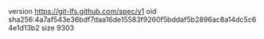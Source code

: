 version https://git-lfs.github.com/spec/v1
oid sha256:4a7af543e36bdf7daa16de15583f9260f5bddaf5b2896ac8a14dc5c64e1d13b2
size 9303
